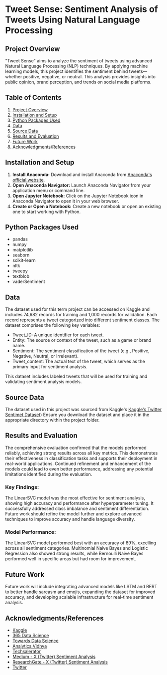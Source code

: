 # Tweet Sense: Sentiment Analysis of Tweets Using Natural Language Processing

## Project Overview

"Tweet Sense" aims to analyze the sentiment of tweets using advanced Natural Language Processing (NLP) techniques. By applying machine learning models, this project identifies the sentiment behind tweets—whether positive, negative, or neutral. This analysis provides insights into public opinion, brand perception, and trends on social media platforms.

## Table of Contents

1. [Project Overview](#project-overview)
2. [Installation and Setup](#installation-and-setup)
3. [Python Packages Used](#python-packages-used)
4. [Data](#data)
5. [Source Data](#source-data)
6. [Results and Evaluation](#results-and-evaluation)
7. [Future Work](#future-work)
8. [Acknowledgments/References](#acknowledgmentsreferences)

## Installation and Setup

1. **Install Anaconda:** Download and install Anaconda from [Anaconda's official website](https://www.anaconda.com/products/distribution).
2. **Open Anaconda Navigator:** Launch Anaconda Navigator from your application menu or command line.
3. **Open Jupyter Notebook:** Click on the Jupyter Notebook icon in Anaconda Navigator to open it in your web browser.
4. **Create or Open a Notebook:** Create a new notebook or open an existing one to start working with Python.

## Python Packages Used

- pandas
- numpy
- matplotlib
- seaborn
- scikit-learn
- nltk
- tweepy
- textblob
- vaderSentiment

## Data

The dataset used for this term project can be accessed on Kaggle and includes 74,682 records for training and 1,000 records for validation. Each record represents a tweet categorized into different sentiment classes. The dataset comprises the following key variables:

- Tweet_ID: A unique identifier for each tweet.
- Entity: The source or context of the tweet, such as a game or brand name.
- Sentiment: The sentiment classification of the tweet (e.g., Positive, Negative, Neutral, or Irrelevant).
- Tweet_content: The actual text of the tweet, which serves as the primary input for sentiment analysis.
  
This dataset includes labeled tweets that will be used for training and validating sentiment analysis models.

## Source Data

The dataset used in this project was sourced from Kaggle's [Kaggle's Twitter Sentimet Dataset](https://www.kaggle.com/datasets/jp797498e/twitter-entity-sentiment-analysis?resource=download&select=twitter_validation.csv)) Ensure you download the dataset and place it in the appropriate directory within the project folder.

## Results and Evaluation

The comprehensive evaluation confirmed that the models performed reliably, achieving strong results across all key metrics. This demonstrates their effectiveness in classification tasks and supports their deployment in real-world applications. Continued refinement and enhancement of the models could lead to even better performance, addressing any potential limitations identified during the evaluation.

### Key Findings:
The LinearSVC model was the most effective for sentiment analysis, showing high accuracy and performance after hyperparameter tuning. It successfully addressed class imbalance and sentiment differentiation. Future work should refine the model further and explore advanced techniques to improve accuracy and handle language diversity.

### Model Performance:
The LinearSVC model performed best with an accuracy of 89%, excelling across all sentiment categories. Multinomial Naive Bayes and Logistic Regression also showed strong results, while Bernoulli Naive Bayes performed well in specific areas but had room for improvement.

## Future Work

Future work will include integrating advanced models like LSTM and BERT to better handle sarcasm and emojis, expanding the dataset for improved accuracy, and developing scalable infrastructure for real-time sentiment analysis.

## Acknowledgments/References

- [Kaggle](https://www.kaggle.com)
- [365 Data Science](https://365datascience.com/)
- [Towards Data Science](https://towardsdatascience.com/)
- [Analytics Vidhya](https://www.analyticsvidhya.com/blog/2021/06/x-twitter-sentiment-analysis-a-nlp-use-case-for-beginners/)
- [Techsalerator](https://www.techsalerator.com/post/top-x-twitter-sentiment-data-providers)
- [Medium - X (Twitter) Sentiment Analysis](https://medium.com/@ubaidhaina/x-twitter-sentiment-analysis-05decd00a29f)
- [ResearchGate - X (Twitter) Sentiment Analysis](https://www.researchgate.net/publication/358439871_X_Twitter_Sentiment_Analysis_using_Natural_Language_Processing)
- [Twitter](https://twitter.com)


